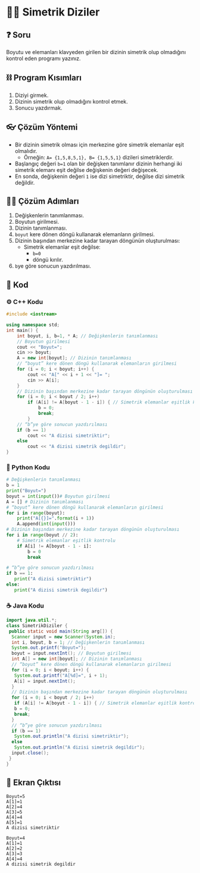 # 🍏🍎 Simetrik Diziler

<!-- ----------------------------- Soru ----------------------------------- -->

## ❓ Soru
Boyutu ve elemanları klavyeden girilen bir dizinin simetrik olup olmadığını kontrol eden programı yazınız.

<!-- ----------------------------- Program Kısımları ----------------------------------- -->

## ⛓ Program Kısımları
1. Diziyi girmek.
2. Dizinin simetrik olup olmadığını kontrol etmek.
3. Sonucu yazdırmak.
   
<!-- ----------------------------- Çözüm Yöntemi ----------------------------------- -->

## 👓 Çözüm Yöntemi 
- Bir dizinin simetrik olması için merkezine göre simetrik elemanlar eşit olmalıdır. 
  - Örneğin: `A= {1,5,8,5,1}, B= {1,5,5,1}` dizileri simetriklerdir.
- Başlangıç değeri `b=1` olan bir değişken tanımlanır dizinin herhangi iki simetrik elemanı eşit değilse değişkenin değeri değişecek.
- En sonda, değişkenin değeri `1` ise dizi simetriktir, değilse dizi simetrik değildir.

<!-- ----------------------------- Çözüm Adımları ----------------------------------- -->

## 👩‍🔧 Çözüm Adımları
1. Değişkenlerin tanımlanması.
2. Boyutun girilmesi.
3. Dizinin tanımlanması.
4. `boyut` kere dönen döngü kullanarak elemanların girilmesi.
5. Dizinin başından merkezine kadar tarayan döngünün oluşturulması:
   - Simetrik elemanlar eşit değilse:
     - `b=0`
     - döngü kırılır.
6. `b`ye göre sonucun yazdırılması.

<!-- ----------------------------- Kodlar ----------------------------------- -->

## 🤖 Kod

[//]: ------------------------------------------------------------------------------
<!-- ----------------------------- C++ Kodu ----------------------------------- -->
[//]: ------------------------------------------------------------------------------

### ⚙ C++ Kodu

```cpp
#include <iostream>

using namespace std;
int main() {
    int boyut, i, b=1, * A; // Değişkenlerin tanımlanması
    // Boyutun girilmesi
    cout << "Boyut=";
    cin >> boyut;
    A = new int[boyut]; // Dizinin tanımlanması    
    // “boyut” kere dönen döngü kullanarak elemanların girilmesi
    for (i = 0; i < boyut; i++) {
        cout << "A[" << i + 1 << "]= ";
        cin >> A[i];
    }
    // Dizinin başından merkezine kadar tarayan döngünün oluşturulması
    for (i = 0; i < boyut / 2; i++) 
        if (A[i] != A[boyut - 1 - i]) { // Simetrik elemanlar eşitlik kontrolu
            b = 0;
            break;
        }
    // “b”ye göre sonucun yazdırılması
    if (b == 1)
        cout << "A dizisi simetriktir";
    else
        cout << "A dizisi simetrik degildir";
}
```

[//]: ------------------------------------------------------------------------------
<!-- ----------------------------- C++ Kodu ----------------------------------- -->
[//]: ------------------------------------------------------------------------------

### 🐍 Python Kodu

```py
# Değişkenlerin tanımlanması
b = 1
print("Boyut=")
boyut = int(input())# Boyutun girilmesi
A = [] # Dizinin tanımlanması
# “boyut” kere dönen döngü kullanarak elemanların girilmesi
for i in range(boyut):
    print("A[{}]=".format(i + 1))
    A.append(int(input()))
# Dizinin başından merkezine kadar tarayan döngünün oluşturulması
for i in range(boyut // 2):
    # Simetrik elemanlar eşitlik kontrolu 
    if A[i] != A[boyut - 1 - i]:
        b = 0
        break

# “b”ye göre sonucun yazdırılması
if b == 1: 
   print("A dizisi simetriktir")
else:
   print("A dizisi simetrik degildir")
```

[//]: ------------------------------------------------------------------------------
<!-- ----------------------------- Java Kodu ----------------------------------- -->
[//]: ------------------------------------------------------------------------------

### ☕ Java Kodu

```java
import java.util.*;
class SimetrikDiziler {
 public static void main(String arg[]) {
  Scanner input = new Scanner(System.in);
  int i, boyut, b = 1; // Değişkenlerin tanımlanması
  System.out.printf("Boyut=");
  boyut = input.nextInt(); // Boyutun girilmesi
  int A[] = new int[boyut]; // Dizinin tanımlanması
  // “boyut” kere dönen döngü kullanarak elemanların girilmesi
  for (i = 0; i < boyut; i++) {
   System.out.printf("A[%d]=", i + 1);
   A[i] = input.nextInt();
  }
  // Dizinin başından merkezine kadar tarayan döngünün oluşturulması
  for (i = 0; i < boyut / 2; i++)  
   if (A[i] != A[boyut - 1 - i]) { // Simetrik elemanlar eşitlik kontrolu
   b = 0;
   break;
  }
  // “b”ye göre sonucun yazdırılması
  if (b == 1) 
   System.out.println("A dizisi simetriktir");
  else
   System.out.println("A dizisi simetrik degildir");
  input.close();
 }
}
```

<!-- ----------------------------- Ekran Çıktısı ----------------------------------- -->

## 🎉 Ekran Çıktısı

```
Boyut=5
A[1]=1
A[2]=4
A[3]=5
A[4]=4
A[5]=1
A dizisi simetriktir

Boyut=4
A[1]=1
A[2]=2
A[3]=3
A[4]=4
A dizisi simetrik degildir
```